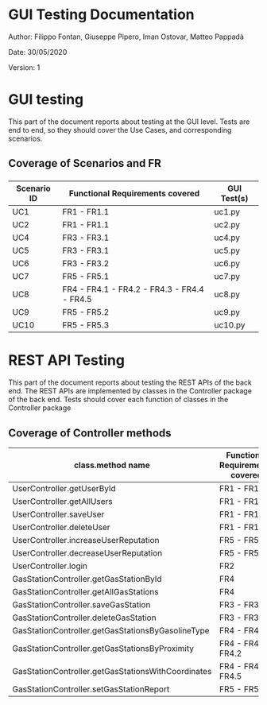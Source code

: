 # GUI  Testing Documentation 

Author: Filippo Fontan, Giuseppe Pipero, Iman Ostovar, Matteo Pappadà

Date: 30/05/2020

Version: 1

# GUI testing

This part of the document reports about testing at the GUI level. Tests are end to end, so they should cover the Use Cases, and corresponding scenarios.

## Coverage of Scenarios and FR

### 

| Scenario ID | Functional Requirements covered | GUI Test(s) |
| ----------- | ------------------------------- | ----------- | 
| UC1         | FR1 - FR1.1                     | uc1.py      |             
| UC2         | FR1 - FR1.1                     | uc2.py      |       
| UC4         | FR3 - FR3.1                     | uc4.py      |            
| UC5         | FR3 - FR3.1                     | uc5.py      |   
| UC6         | FR3 - FR3.2                     | uc6.py      |   
| UC7         | FR5 - FR5.1                     | uc7.py      |   
| UC8         | FR4 - FR4.1 - FR4.2 - FR4.3 - FR4.4 - FR4.5   | uc8.py      |   
| UC9         | FR5 - FR5.2                     | uc9.py      |   
| UC10        | FR5 - FR5.3                     | uc10.py     |   
            


# REST  API  Testing

This part of the document reports about testing the REST APIs of the back end. The REST APIs are implemented by classes in the Controller package of the back end. 
Tests should cover each function of classes in the Controller package

## Coverage of Controller methods


<Report in this table the test cases defined to cover all methods in Controller classes >

| class.method name | Functional Requirements covered |REST  API Test(s) | 
| ----------- | ------------------------------- | ----------- | 
|  UserController.getUserById  | FR1 - FR1.4    |testGetUser|     
|  UserController.getAllUsers  | FR1 - FR1.3    |testGetAllUsers|     
| UserController.saveUser      | FR1 - FR1.1    |testSaveUser|             
| UserController.deleteUser    | FR1 - FR1.2    |testDeleteUser|             
| UserController.increaseUserReputation| FR5 - FR5.2             |testIncreaseUserReputation|             
| UserController.decreaseUserReputation| FR5 - FR5.2             |testDecreaseUserReputation|             
| UserController.login         | FR2                             |testLogin|      
| GasStationController.getGasStationById         | FR4                             |testGetGasStation|  
| GasStationController.getAllGasStations         | FR4                             |testGetAllGasStations|  
| GasStationController.saveGasStation            | FR3 - FR3.1                     |testSaveGasStation|  
| GasStationController.deleteGasStation          | FR3 - FR3.2                                |testDeleteGasStation|  
| GasStationController.getGasStationsByGasolineType      | FR4 - FR4.4                        |testSearchGasStationByGasolineType|  
| GasStationController.getGasStationsByProximity         | FR4 - FR4.1 - FR4.2                |testSearchGasStationByProximity|  
| GasStationController.getGasStationsWithCoordinates     | FR4 - FR4.2 - FR4.5                |testGetGasStationsWithCoordinates|  
| GasStationController.setGasStationReport               | FR5 - FR5.1                        |testSetGasStationReport|  
